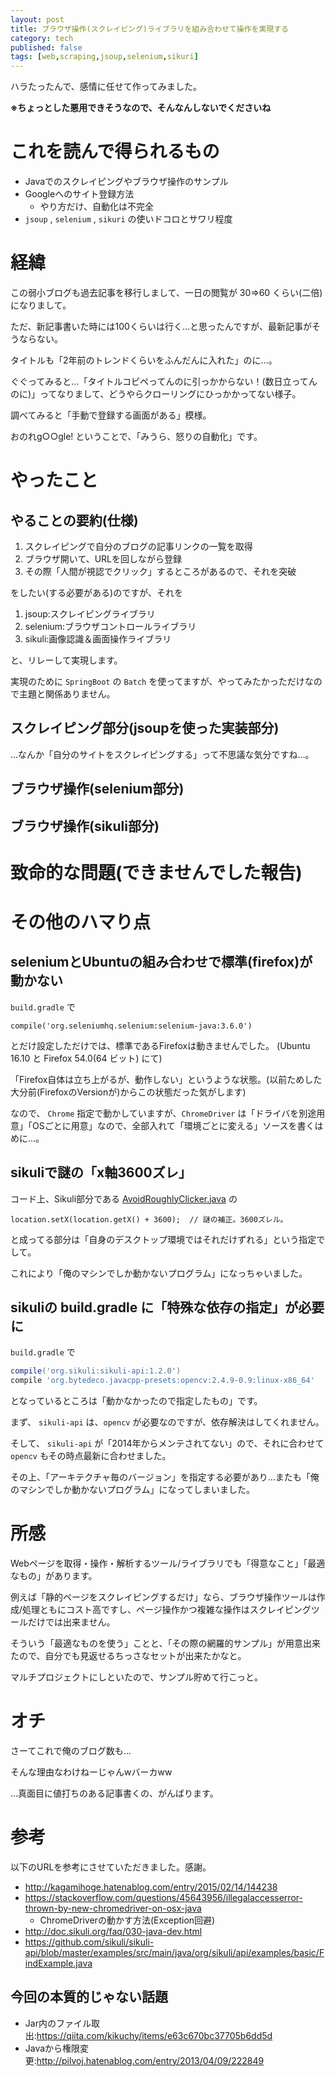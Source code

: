 ```yaml
---
layout: post
title: ブラウザ操作(スクレイピング)ライブラリを組み合わせて操作を実現する
category: tech
published: false
tags: [web,scraping,jsoup,selenium,sikuri]
---
```


ハラたったんで、感情に任せて作ってみました。

__※ちょっとした悪用できそうなので、そんなんしないでくださいね__

# これを読んで得られるもの

- Javaでのスクレイピングやブラウザ操作のサンプル
- Googleへのサイト登録方法
  - やり方だけ、自動化は不完全
- `jsoup` , `selenium` , `sikuri` の使いドコロとサワリ程度

# 経緯

この弱小ブログも過去記事を移行しまして、一日の閲覧が 30=>60 くらい(二倍)になりまして。

ただ、新記事書いた時には100くらいは行く…と思ったんですが、最新記事がそうならない。

タイトルも「2年前のトレンドくらいをふんだんに入れた」のに…。

ぐぐってみると…「タイトルコピペってんのに引っかからない！(数日立ってんのに)」ってなりまして、どうやらクローリングにひっかかってない様子。

調べてみると「手動で登録する画面がある」模様。

おのれg○○gle! ということで、「みうら、怒りの自動化」です。

# やったこと

## やることの要約(仕様)

1. スクレイピングで自分のブログの記事リンクの一覧を取得
0. ブラウザ開いて、URLを回しながら登録
0. その際「人間が視認でクリック」するところがあるので、それを突破

をしたい(する必要がある)のですが、それを

1. jsoup:スクレイピングライブラリ
0. selenium:ブラウザコントロールライブラリ
0. sikuli:画像認識＆画面操作ライブラリ

と、リレーして実現します。

実現のために `SpringBoot` の `Batch` を使ってますが、やってみたかっただけなので主題と関係ありません。

## スクレイピング部分(jsoupを使った実装部分)

…なんか「自分のサイトをスクレイピングする」って不思議な気分ですね…。

## ブラウザ操作(selenium部分)

## ブラウザ操作(sikuli部分)

# 致命的な問題(できませんでした報告)

# その他のハマり点

## seleniumとUbuntuの組み合わせで標準(firefox)が動かない

`build.gradle` で

```
compile('org.seleniumhq.selenium:selenium-java:3.6.0')
```

とだけ設定しただけでは、標準であるFirefoxは動きませんでした。
(Ubuntu 16.10 と Firefox 54.0(64 ビット) にて)

「Firefox自体は立ち上がるが、動作しない」というような状態。(以前ためした大分前(FirefoxのVersionが)からこの状態だった気がします)

なので、 `Chrome` 指定で動かしていますが、`ChromeDriver` は「ドライバを別途用意」「OSごとに用意」なので、全部入れて「環境ごとに変える」ソースを書くはめに…。

## sikuliで謎の「x軸3600ズレ」

コード上、Sikuli部分である [AvoidRoughlyClicker.java](https://github.com/kazuhito-m/scraping-samples/blob/master/google-page-register/src/main/java/com/github/kazuhito_m/googlepageregister/webbrothercontrol/imagerecognition/AvoidRoughlyClicker.java#L29) の

```
location.setX(location.getX() + 3600);  // 謎の補正。3600ズレル。
```

と成ってる部分は「自身のデスクトップ環境ではそれだけずれる」という指定でして。

これにより「俺のマシンでしか動かないプログラム」になっちゃいました。

## sikuliの build.gradle に「特殊な依存の指定」が必要に

`build.gradle` で

```build.gradle
compile('org.sikuli:sikuli-api:1.2.0')
compile 'org.bytedeco.javacpp-presets:opencv:2.4.9-0.9:linux-x86_64'
```

となっているところは「動かなかったので指定したもの」です。

まず、 `sikuli-api` は、`opencv` が必要なのですが、依存解決はしてくれません。

そして、 `sikuli-api` が「2014年からメンテされてない」ので、それに合わせて `opencv` もその時点最新に合わせました。

その上、「アーキテクチャ毎のバージョン」を指定する必要があり…またも「俺のマシンでしか動かないプログラム」になってしまいました。



# 所感

Webページを取得・操作・解析するツール/ライブラリでも「得意なこと」「最適なもの」があります。

例えば「静的ページをスクレイピングするだけ」なら、ブラウザ操作ツールは作成/処理ともにコスト高ですし、ページ操作かつ複雑な操作はスクレイピングツールだけでは出来ません。

そういう「最適なものを使う」ことと、「その際の網羅的サンプル」が用意出来たので、自分でも見返せるちっさなセットが出来たかなと。

マルチプロジェクトにしといたので、サンプル貯めて行こっと。

# オチ

さーてこれで俺のブログ数も…

そんな理由なわけねーじゃんwバーカww

…真面目に値打ちのある記事書くの、がんばります。

# 参考

以下のURLを参考にさせていただきました。感謝。

- <http://kagamihoge.hatenablog.com/entry/2015/02/14/144238>
- <https://stackoverflow.com/questions/45643956/illegalaccesserror-thrown-by-new-chromedriver-on-osx-java>
  - ChromeDriverの動かす方法(Exception回避)
- <http://doc.sikuli.org/faq/030-java-dev.html>
- <https://github.com/sikuli/sikuli-api/blob/master/examples/src/main/java/org/sikuli/api/examples/basic/FindExample.java>

## 今回の本質的じゃない話題

- Jar内のファイル取出:<https://qiita.com/kikuchy/items/e63c670bc37705b6dd5d>
- Javaから権限変更:<http://pilvoj.hatenablog.com/entry/2013/04/09/222849>
